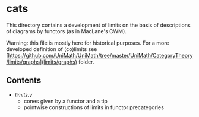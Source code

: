 cats
===========

This directory contains a development of limits on the basis of
descriptions of diagrams by functors (as in MacLane's CWM).

Warning: this file is mostly here for historical purposes. For a more
developed definition of (co)limits see
[https://github.com/UniMath/UniMath/tree/master/UniMath/CategoryTheory/limits/graphs](limits/graphs)
folder.

## Contents

* *limits.v*
  * cones given by a functor and a tip
  * pointwise constructions of limits in functor precategories
